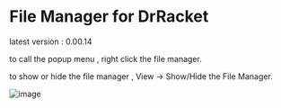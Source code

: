 # File Manager for DrRacket

latest version : 0.00.14


to call the popup menu , right click the file manager.
 
to show or hide the file manager , View -> Show/Hide the File Manager.

![image](https://user-images.githubusercontent.com/22510026/42298910-f3eeb6c6-803a-11e8-9844-6de1019d4640.png)



